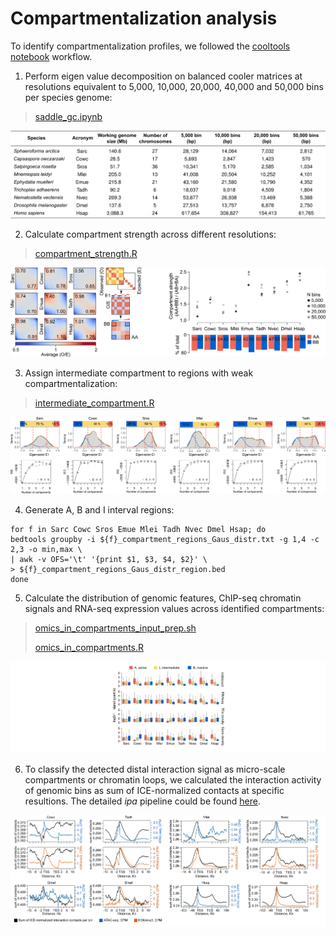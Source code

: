 # **Compartmentalization analysis**

To identify compartmentalization profiles, we followed the [cooltools notebook](https://cooltools.readthedocs.io/en/latest/notebooks/compartments_and_saddles.html) workflow.

1. Perform eigen value decomposition on balanced cooler matrices at resolutions equivalent to 5,000, 10,000, 20,000, 40,000 and 50,000 bins per species genome:
>
>[saddle_gc.ipynb](./saddle_gc.ipynb)
>
![alt text](../../data/images/relative_resolution_table.png)

2. Calculate compartment strength across different resolutions:
>
>[compartment_strength.R](./compartment_strength.R)
>
![alt text](../../data/images/compartmentalization_analysis.png)

3. Assign intermediate compartment to regions with weak compartmentalization:
>
>[intermediate_compartment.R](./intermediate_compartment.R)
>
![alt text](../../data/images/intermediate_compartment.png)

4. Generate A, B and I interval regions:
```
for f in Sarc Cowc Sros Emue Mlei Tadh Nvec Dmel Hsap; do
bedtools groupby -i ${f}_compartment_regions_Gaus_distr.txt -g 1,4 -c 2,3 -o min,max \
| awk -v OFS='\t' '{print $1, $3, $4, $2}' \
> ${f}_compartment_regions_Gaus_distr_region.bed
done
```

5. Calculate the distribution of genomic features, ChIP-seq chromatin signals and RNA-seq expression values across identified compartments:
>
>[omics_in_compartments_input_prep.sh](omics_in_compartments_input_prep.sh)
>
>[omics_in_compartments.R](omics_in_compartments.R)
>
![alt text](../../data/images/omics_in_compartments.png)

6. To classify the detected distal interaction signal as micro-scale compartments or chromatin loops, we calculated the interaction activity of genomic bins as sum of ICE-normalized contacts at specific resultions. The detailed _ipa_ pipeline could be found [here](https://github.com/encent/ipa).

![alt text](../../data/images/microcompartments_vs_loops.png)